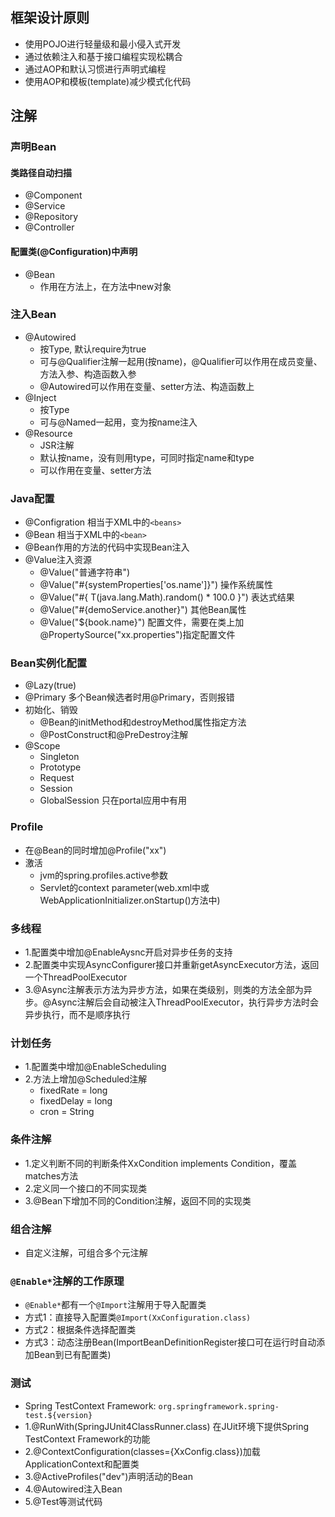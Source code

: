 ## 框架设计原则
- 使用POJO进行轻量级和最小侵入式开发
- 通过依赖注入和基于接口编程实现松耦合
- 通过AOP和默认习惯进行声明式编程
- 使用AOP和模板(template)减少模式化代码

## 注解
### 声明Bean
#### 类路径自动扫描
- @Component
- @Service
- @Repository
- @Controller
#### 配置类(@Configuration)中声明
- @Bean
  - 作用在方法上，在方法中new对象
### 注入Bean
- @Autowired
  - 按Type, 默认require为true
  - 可与@Qualifier注解一起用(按name)，@Qualifier可以作用在成员变量、方法入参、构造函数入参
  - @Autowired可以作用在变量、setter方法、构造函数上
- @Inject
  - 按Type
  - 可与@Named一起用，变为按name注入
- @Resource
  - JSR注解
  - 默认按name，没有则用type，可同时指定name和type
  - 可以作用在变量、setter方法
### Java配置
- @Configration 相当于XML中的`<beans>`
- @Bean 相当于XML中的`<bean>`
- @Bean作用的方法的代码中实现Bean注入
- @Value注入资源
  - @Value("普通字符串")
  - @Value("#{systemProperties['os.name']}") 操作系统属性
  - @Value("#{ T(java.lang.Math).random() * 100.0 }") 表达式结果
  - @Value("#{demoService.another}") 其他Bean属性
  - @Value("${book.name}") 配置文件，需要在类上加@PropertySource("xx.properties")指定配置文件

### Bean实例化配置
- @Lazy(true)
- @Primary 多个Bean候选者时用@Primary，否则报错
- 初始化、销毁
  - @Bean的initMethod和destroyMethod属性指定方法
  - @PostConstruct和@PreDestroy注解
- @Scope
  - Singleton
  - Prototype
  - Request
  - Session
  - GlobalSession 只在portal应用中有用

### Profile
- 在@Bean的同时增加@Profile("xx")
- 激活
  - jvm的spring.profiles.active参数
  - Servlet的context parameter(web.xml中或WebApplicationInitializer.onStartup()方法中)

### 多线程
- 1.配置类中增加@EnableAysnc开启对异步任务的支持
- 2.配置类中实现AsyncConfigurer接口并重新getAsyncExecutor方法，返回一个ThreadPoolExecutor
- 3.@Async注解表示方法为异步方法，如果在类级别，则类的方法全部为异步。@Async注解后会自动被注入ThreadPoolExecutor，执行异步方法时会异步执行，而不是顺序执行

### 计划任务
- 1.配置类中增加@EnableScheduling
- 2.方法上增加@Scheduled注解
  - fixedRate = long
  - fixedDelay = long
  - cron = String
  
### 条件注解
- 1.定义判断不同的判断条件XxCondition implements Condition，覆盖matches方法
- 2.定义同一个接口的不同实现类
- 3.@Bean下增加不同的Condition注解，返回不同的实现类

### 组合注解
- 自定义注解，可组合多个元注解

### `@Enable*`注解的工作原理
- `@Enable*`都有一个`@Import`注解用于导入配置类
- 方式1：直接导入配置类`@Import(XxConfiguration.class)`
- 方式2：根据条件选择配置类
- 方式3：动态注册Bean(ImportBeanDefinitionRegister接口可在运行时自动添加Bean到已有配置类)

### 测试
- Spring TestContext Framework: `org.springframework.spring-test.${version}`
- 1.@RunWith(SpringJUnit4ClassRunner.class) 在JUit环境下提供Spring TestContext Framework的功能
- 2.@ContextConfiguration(classes={XxConfig.class})加载ApplicationContext和配置类
- 3.@ActiveProfiles("dev")声明活动的Bean
- 4.@Autowired注入Bean
- 5.@Test等测试代码

